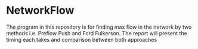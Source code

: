 NetworkFlow
===========

The program in this repository is for finding max flow in the network by two methods i.e. Preflow Push and Ford Fulkerson. The report will present the timing each takes and comparison between both approaches
